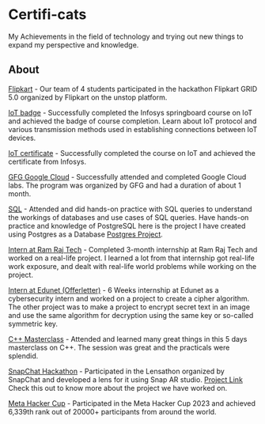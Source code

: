 # Certifi-cats

My Achievements in the field of technology and trying out new things to expand my perspective and knowledge. 
## About

[Flipkart](/Achievements/Flipkart.pdf) - Our team of 4 students participated in the hackathon Flipkart GRID 5.0 organized by Flipkart on the unstop platform. 

[IoT badge](/Achievements/Skillsoft_badge.png) - Successfully completed the Infosys springboard course on IoT and achieved the badge of course completion. Learn about IoT protocol and various transmission methods used in establishing connections between IoT devices.

[IoT certificate](/Achievements/infosys-course.pdf) - Successfully completed the course on IoT and achieved the certificate from Infosys.

[GFG Google Cloud](/Achievements/google-cloud.pdf) - Successfully attended and completed Google Cloud labs. The program was organized by GFG and had a duration of about 1 month.

[SQL](/Achievements/SQL.pdf) - Attended and did hands-on practice with SQL queries to understand the workings of databases and use cases of SQL queries. Have hands-on practice and knowledge of PostgreSQL here is the project I have created using Postgres as a Database [Postgres Project](https://github.com/masterujjval/Register-Login-Update.website).

[Intern at Ram Raj Tech](/Achievements/ramrajtech.pdf) - Completed 3-month internship at Ram Raj Tech and worked on a real-life project. I learned a lot from that internship got real-life work exposure, and dealt with real-life world problems while working on the project.

[Intern at Edunet (Offerletter)](/Achievements/offer-letter-cybersecurity-EDUNET.pdf) - 6 Weeks internship at Edunet as a cybersecurity intern and worked on a project to create a cipher algorithm. The other project was to make a project to encrypt secret text in an image and use the same algorithm for decryption using the same key or so-called symmetric key.

[C++ Masterclass](/Achievements/Cpp-letsupgrade.pdf) - Attended and learned many great things in this 5 days masterclass on C++. The session was great and the practicals were splendid.

[SnapChat Hackathon](/Achievements/Hack2skill-Certificate.png) - Participated in the Lensathon organized by SnapChat and developed a lens for it using Snap AR studio. [Project Link](https://github.com/masterujjval/snap_lens) Check this out to know more about the project we have worked on.


[Meta Hacker Cup](/Achievements/Meta-hacker-cup-2023.pdf) -  Participated in the Meta Hacker Cup 2023 and achieved 6,339th rank out of 20000+ participants from around the world.




